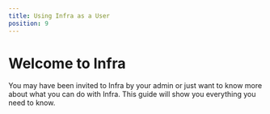 ```yaml
---
title: Using Infra as a User
position: 9
---
```


# Welcome to Infra

You may have been invited to Infra by your admin or just want to know more about what you can do with Infra. This guide will show you everything you need to know.

